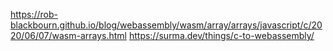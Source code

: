 https://rob-blackbourn.github.io/blog/webassembly/wasm/array/arrays/javascript/c/2020/06/07/wasm-arrays.html
https://surma.dev/things/c-to-webassembly/